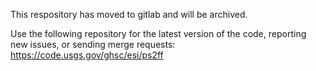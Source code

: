 This respository has moved to gitlab and will be archived.

Use the following repository for the latest version of the code, reporting new issues, or sending merge requests: 
https://code.usgs.gov/ghsc/esi/ps2ff
